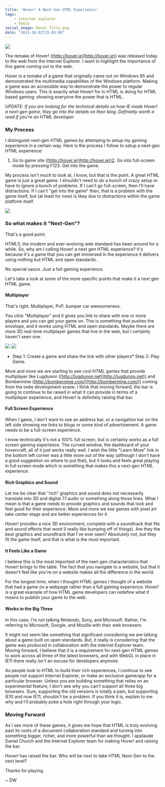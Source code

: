 ```yaml
---
title: 'Hover! A Next-Gen HTML Experience'
tags:
    - internet explorer
    - html5
social_image: Hover_Title.png 
date: "2013-10-02T15:05:00"
---
```


[1]: Hover_OldSchool.png
[2]: Hover_Title.png
[3]: Hover_MultiplayerSetup_1.png
[4]: Hover_MultiplayerSetup_2.png

![][1]

The remake of Hover! ([http://hover.ie](http://hover.ie)) was released today to the web from the Internet Explorer. I want to highlight the importance of this game coming out to the web. 

Hover is a remake of a game that originally came out on Windows 95 and demonstrated the multimedia capabilities of the Windows platform. Making a game was an accessible way to demonstrate the power to regular Windows users. This is exactly what Hover! for in HTML is doing for HTML based gaming: showing everyone the power that is HTML. 

_UPDATE: If you are looking for the technical details on how IE made Hover! a next-gen game, they go into the details on their blog. Definietly worth a read if you're an HTML developer._

### My Process

I distinguish next-gen HTML games by attemping to setup my gaming experience in a certain way. Here is the process I follow to setup a next-gen HTML experience:

1.  Go to game site ([http://hover.ie](http://hover.ie))2.  Go into full-screen mode by pressing F123.  Get into the game.

My process isn't much to look at, I know, but that is the point. A great HTML game is just a great game. I shouldn't need to do a bunch of crazy setup or have to ignore a bunch of problems. If I can't go full-screen, then I'll have distractions. If I can't "get into the game" then, that is a problem with the game itself, but (at least for now) is likey due to distractions within the game platform itself.

![][2]

### So what makes it "Next-Gen"?

That's a good point. 

HTML5, the modern and ever-evolving web standard has been around for a while. So, why am I calling Hover! a next gen HTML experience? It's because it's a game that you can get immersed in the experience it delivers using nothing but HTML and open standards. 

No special sauce. Just a full gaming experience. 

Let's take a look at some of the more specific points that make it a next gen HTML game. 

#### Multiplayer

That's right. Multiplayer, PvP, bumper car awesomeness. 

You click "Multiplayer" and it gives you link to share with one or more players and you can get your game on. This is something that pushes the envelope, and it works using HTML and open standards. Maybe there are more 3D real-time multiplayer games that live in the web, but I certainly haven't seen one. 

![][3]
![][4]

*   Step 1: Create a game and share the link with other players*   Step 2: Play Game.

More and more we are starting to see cool HTML games that provide multiplayer like Lugdunon ([http://lugdunon.net](http://lugdunon.net)) and Bombermine ([http://bombermine.com/](http://bombermine.com/)) coming from the indie development scene. I think that moving forward, the bar is going to continue to be raised in what it can provide in terms of a multiplayer experience, and Hover! is definitely raising that bar. 

#### Full Screen Experience

When I game, I don't want to see an address bar, or a navigation bar on the left side showing me links to blogs or some kind of advertisement. A game needs to be a full-screen experience. 

I know technically it's not a 100% full screen, but is certainly works as a full screen gaming experience. The curved window, the dashboard of your hovercraft, all of it just works really well. I wish the little "Learn More" link in the bottom left corner was a little more out of the way (although I don't have a good suggestion on where to put that), but it looks and feels great playing in full screen mode which is something that makes this a next-gen HTML experience. 

#### Rich Graphics and Sound

Let me be clear that "rich" graphics and sound does not necessarily translate into 3D and digital 7.1 audio or something along those lines. What I mean is that a game needs to provide graphics and sounds that look and feel good for their experience. More and more we see games with pixel art take center stage and are better experiences for it. 

Hover! provides a nice 3D environment, complete with a soundtrack that fits and sound effects that word (I really like bumping off of things). Are they the best graphics and soundtrack that I've ever seen? Absolutely not, but they fit the game itself, and that is what is the most important. 

#### It Feels Like a Game

I believe this is the most important of the next-gen characteristics that Hover! brings to the table. The fact that you navigate to a website, but that it doesn't feel like you're on a website makes all the difference in the world. 

For the longest time, when I thought HTML games I thought of a website that had a game on a webpage rather than a full gaming experience. Hover! is a great example of how HTML game developers can redefine what it means to publish your game to the web. 

#### Works in the Big Three

In this case, I'm not talking Nintendo, Sony, and Microsoft. Rather, I'm referring to Microsoft, Google, and Mozilla with their web browsers. 

It might not seem like something that significant considering we are talking about a game built on open standards. But, it really is considering that the game was produced in collaboration with the Internet Explorer team. Moving forward, I believe that it is a requirement for next-gen HTML games to work across all three of the latest browsers, and with WebGL in place in IE11 there really isn't an excuse for developers anymore. 

As people look to HTML to build their rich experiences, I continue to see people not support Internet Explorer, or make an exclusive game/app for a particular browser. Unless you are building something that relies on an experimental feature, I don't see why you can't support all three big browsers. Sure, supporting the old versions is totally a pain, but supporting IE10 and now IE11, shouldn't be a problem. If you think it is, explain to me why and I'll probably poke a hole right through your logic. 

### Moving Forward

As I see more of these games, it gives me hope that HTML is truly evolving past its roots of a document collaboration standard and turning into something bigger, richer, and more powerful than we thought. I applaude Daniel Church and the Internet Explorer team for making Hover! and raising the bar. 

Hover! has raised the bar. Who will be next to take HTML Next-Gen to the next level? 

Thanks for playing. 

~ DW